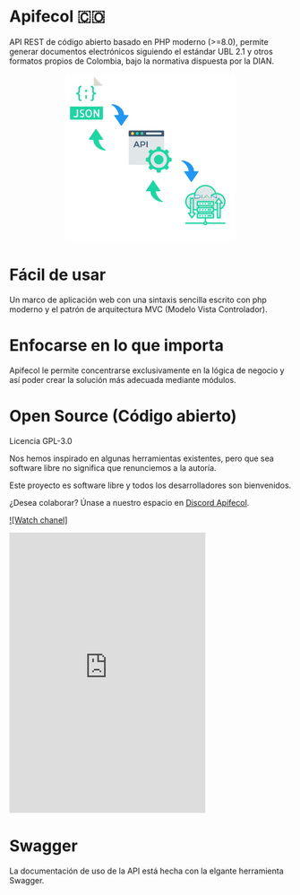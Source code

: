 # Apifecol 🇨🇴
API REST de código abierto basado en PHP moderno (>=8.0), permite generar documentos electrónicos siguiendo el estándar UBL 2.1 y otros formatos propios de Colombia, bajo la normativa dispuesta por la DIAN.

<div align="center">
    <img width="300" height="300"src="https://raw.githubusercontent.com/juanbautista0/apifecol/main/Public/img/banner.png" alt="Apifecol"/>
</div>

# Fácil de usar
Un marco de aplicación web con una sintaxis sencilla escrito con php moderno y el patrón de arquitectura MVC (Modelo Vista Controlador).

# Enfocarse en lo que importa
Apifecol le permite concentrarse exclusivamente en la lógica de negocio y así poder crear la solución más adecuada mediante módulos.

# Open Source (Código abierto)
Licencia GPL-3.0

Nos hemos inspirado en algunas herramientas existentes, pero que sea software libre no significa que renunciemos a la autoría.

Este proyecto es software libre y todos los desarrolladores son bienvenidos.

¿Desea colaborar? Únase a nuestro espacio en <a href="https://discord.gg/8ZepPezEa3">Discord Apifecol</a>.

[![Watch chanel]](https://discord.com/widget?id=835327865742557205&theme=dark)


<iframe src="https://discord.com/widget?id=835327865742557205&theme=dark" width="350" height="500" allowtransparency="true" frameborder="0" sandbox="allow-popups allow-popups-to-escape-sandbox allow-same-origin allow-scripts"></iframe>

# Swagger 
La documentación de uso de la API está hecha con la elgante herramienta Swagger.
